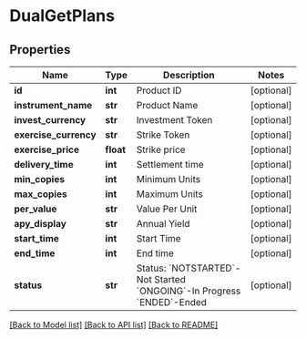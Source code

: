 # DualGetPlans

## Properties
Name | Type | Description | Notes
------------ | ------------- | ------------- | -------------
**id** | **int** | Product ID | [optional] 
**instrument_name** | **str** | Product Name | [optional] 
**invest_currency** | **str** | Investment Token | [optional] 
**exercise_currency** | **str** | Strike Token | [optional] 
**exercise_price** | **float** | Strike price | [optional] 
**delivery_time** | **int** | Settlement time | [optional] 
**min_copies** | **int** | Minimum Units | [optional] 
**max_copies** | **int** | Maximum Units | [optional] 
**per_value** | **str** | Value Per Unit | [optional] 
**apy_display** | **str** | Annual Yield | [optional] 
**start_time** | **int** | Start Time | [optional] 
**end_time** | **int** | End time | [optional] 
**status** | **str** | Status:   &#x60;NOTSTARTED&#x60;-Not Started  &#x60;ONGOING&#x60;-In Progress  &#x60;ENDED&#x60;-Ended | [optional] 

[[Back to Model list]](../README.md#documentation-for-models) [[Back to API list]](../README.md#documentation-for-api-endpoints) [[Back to README]](../README.md)


